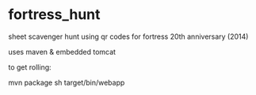 fortress_hunt
=============

sheet scavenger hunt using qr codes for fortress 20th anniversary (2014)

uses maven & embedded tomcat

to get rolling:

mvn package
sh target/bin/webapp
